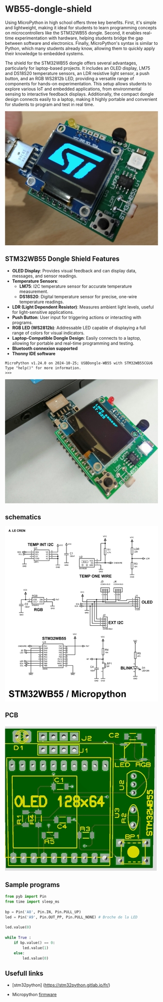 # WB55-dongle-shield

Using MicroPython in high school offers three key benefits. First, it's simple and lightweight, making it ideal for students to learn programming concepts on microcontrollers like the STM32WB55 dongle.
Second, it enables real-time experimentation with hardware, helping students bridge the gap between software and electronics. Finally, MicroPython's syntax is similar to Python, which many students already know, allowing them to quickly apply their knowledge to embedded systems.

The shield for the STM32WB55 dongle offers several advantages, particularly for laptop-based projects. It includes an OLED display, LM75 and DS18S20 temperature sensors, an LDR resistive light sensor, a push button, and an RGB WS2812b LED, providing a versatile range of components for hands-on experimentation. This setup allows students to explore various IoT and embedded applications, from environmental sensing to interactive feedback displays. Additionally, the compact dongle design connects easily to a laptop, making it highly portable and convenient for students to program and test in real time.

![board](images/ST_img.jpg "Main board")

## STM32WB55 Dongle Shield Features

- **OLED Display**: Provides visual feedback and can display data, messages, and sensor readings.
- **Temperature Sensors**:
  - **LM75**: I2C temperature sensor for accurate temperature measurement.
  - **DS18S20**: Digital temperature sensor for precise, one-wire temperature readings.
- **LDR (Light Dependent Resistor)**: Measures ambient light levels, useful for light-sensitive applications.
- **Push Button**: User input for triggering actions or interacting with programs.
- **RGB LED (WS2812b)**: Addressable LED capable of displaying a full range of colors for visual indicators.
- **Laptop-Compatible Dongle Design**: Easily connects to a laptop, allowing for portable and real-time programming and testing.
- **Bluetooth connexion supported**
- **Thonny IDE software**


```console
MicroPython v1.24.0 on 2024-10-25; USBDongle-WB55 with STM32WB55CGU6
Type "help()" for more information.
>>> 
```

![board](images/laptop.jpg "Main board")

## schematics

![schematics](schematics/sheildWB55.png "schematics")


## PCB

![board](images/minishield2.png "board")


## Sample programs

```python 
from pyb import Pin
from time import sleep_ms

bp = Pin('A8', Pin.IN, Pin.PULL_UP)
led = Pin('A9', Pin.OUT_PP, Pin.PULL_NONE) # Broche de la LED

led.value(0)

while True :
    if bp.value() == 0:
        led.value(1)
    else:
        led.value(0)
```

## Usefull links

- [stm32python] (https://stm32python.gitlab.io/fr/)

- Micropython [firmware](https://micropython.org/download/USBDONGLE_WB55/)



